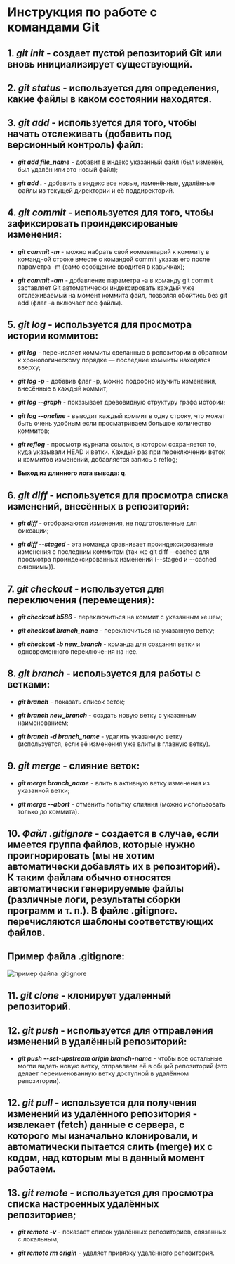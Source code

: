 # Инструкция по работе с командами Git 

## 1. ***git init*** - cоздает пустой репозиторий Git или вновь инициализирует существующий. 

## 2. ***git status*** - используется для определения, какие файлы в каком состоянии находятся.

## 3. ***git add*** - используется для того, чтобы начать отслеживать (добавить под версионный контроль) файл:

+ ***git add file_name*** - добавит в индекс указанный файл (был изменён, был удалён или это новый файл);

+ ***git add .*** - добавить в индекс все новые, изменённые, удалённые файлы из текущей директории и её поддиректорий.

## 4. ***git commit*** - используется для того, чтобы зафиксировать проиндексированые изменения: 

+ ***git commit -m*** - можно набрать свой комментарий к коммиту в командной строке вместе с командой commit указав его после параметра -m (само сообщение вводится в кавычках);

+ ***git commit -am*** - добавление параметра -a в команду git commit заставляет Git автоматически индексировать каждый уже отслеживаемый на момент коммита файл, позволяя обойтись без git add (флаг -a включает все файлы).

## 5. ***git log*** - используется для просмотра истории коммитов:

+ ***git log*** - перечисляет коммиты сделанные в репозитории в обратном к хронологическому порядке — последние коммиты находятся вверху;

+ ***git log -p*** - добавив флаг -p, можно подробно изучить изменения, внесённые в каждый коммит;

+ ***git log --graph*** - показывает древовидную структуру графа истории;

+ ***git log --oneline*** - выводит каждый коммит в одну строку, что может быть очень удобным если просматриваем большое количество коммитов;


+ ***git reflog*** - просмотр журнала ссылок, в
котором сохраняется то, куда указывали HEAD и ветки. Каждый раз при переключении веток и коммитов изменений, добавляется запись в reflog;

+ **Выход из длинного лога вывода: q**.

## 6. ***git diff*** - используется для просмотра списка изменений, внесённых в репозиторий:

+ ***git diff*** - отображаются изменения, не подготовленные для фиксации;

+ ***git diff --staged*** - эта команда сравнивает проиндексированные изменения с последним коммитом (так же git diff --cached для просмотра проиндексированных изменений (--staged и --cached синонимы)).

## 7. ***git checkout*** - используется для переключения (перемещения):

+ ***git checkout b586*** - переключиться на коммит с указанным хешем;

+ ***git checkout branch_name*** - переключиться на указанную ветку;

+ ***git checkout -b new_branch*** - команда для создания ветки и одновременного переключения на нее.

## 8. ***git branch*** - используется для работы с ветками:
+ ***git branch*** - показать список веток;

+ ***git branch new_branch*** - создать новую ветку с указанным наименованием;

+ ***git branch -d branch_name*** - удалить указанную ветку (используется, если её изменения уже влиты в главную ветку).

## 9. ***git merge*** - слияние веток: 

+ ***git merge branch_name*** - влить в активную ветку изменения из указанной ветки;

+ ***git merge --abort*** - отменить
попытку слияния (можно использовать только до коммита).

## 10. ***Файл .gitignore*** - создается в случае, если имеется группа файлов, которые нужно проигнорировать (мы не хотим автоматически добавлять их в репозиторий). К таким файлам обычно относятся автоматически генерируемые файлы (различные логи, результаты сборки программ и т. п.). В файле .gitignore. перечисляются шаблоны соответствующих файлов.

## **Пример файла .gitignore**:

![пример файла .gitignore](.gitignore.png)

## 11. ***git clone <URL>*** - клонирует удаленный репозиторий.

## 12. ***git push*** - используется для отправления изменений в удалённый репозиторий:

+ ***git push --set-upstream origin branch-name*** - чтобы все остальные могли видеть новую ветку, отправляем её в общий
репозиторий (это делает переименованную ветку доступной в удалённом репозитории).

## 12. ***git pull*** - используется для получения изменений из удалённого репозитория - извлекает (fetch) данные с сервера, с которого мы изначально клонировали, и автоматически пытается слить (merge) их с кодом, над которым мы в данный момент работаем.

## 13. ***git remote*** - используется для просмотра списка настроенных удалённых репозиториев; 

+ ***git remote -v*** - показает список удалённых репозиториев, связанных с локальным;

+ ***git remote rm origin*** - удаляет привязку удалённого репозитория.